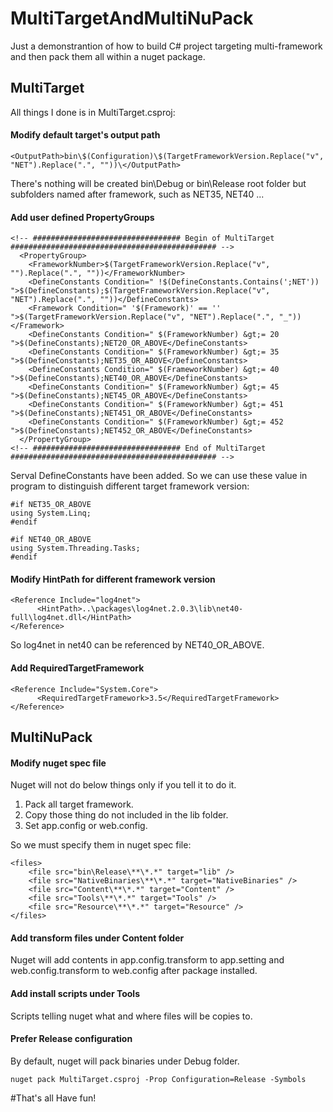 MultiTargetAndMultiNuPack
============
Just a demonstrantion of how to build C# project targeting multi-framework and then pack them all within a nuget package.

## MultiTarget

All things I done is in MultiTarget.csproj:

#### Modify default target's output path
```
<OutputPath>bin\$(Configuration)\$(TargetFrameworkVersion.Replace("v", "NET").Replace(".", ""))\</OutputPath>
```
There's nothing will be created bin\Debug or bin\Release root folder but subfolders named after framework, such as NET35, NET40 ...

#### Add user defined PropertyGroups
```
<!-- ################################# Begin of MultiTarget ############################################## -->
  <PropertyGroup>
    <FrameworkNumber>$(TargetFrameworkVersion.Replace("v", "").Replace(".", ""))</FrameworkNumber>
    <DefineConstants Condition=" !$(DefineConstants.Contains(';NET')) ">$(DefineConstants);$(TargetFrameworkVersion.Replace("v", "NET").Replace(".", ""))</DefineConstants>
    <Framework Condition=" '$(Framework)' == '' ">$(TargetFrameworkVersion.Replace("v", "NET").Replace(".", "_"))</Framework>
    <DefineConstants Condition=" $(FrameworkNumber) &gt;= 20 ">$(DefineConstants);NET20_OR_ABOVE</DefineConstants>
    <DefineConstants Condition=" $(FrameworkNumber) &gt;= 35 ">$(DefineConstants);NET35_OR_ABOVE</DefineConstants>
    <DefineConstants Condition=" $(FrameworkNumber) &gt;= 40 ">$(DefineConstants);NET40_OR_ABOVE</DefineConstants>
    <DefineConstants Condition=" $(FrameworkNumber) &gt;= 45 ">$(DefineConstants);NET45_OR_ABOVE</DefineConstants>
    <DefineConstants Condition=" $(FrameworkNumber) &gt;= 451 ">$(DefineConstants);NET451_OR_ABOVE</DefineConstants>
    <DefineConstants Condition=" $(FrameworkNumber) &gt;= 452 ">$(DefineConstants);NET452_OR_ABOVE</DefineConstants>
  </PropertyGroup>
<!-- ################################# End of MultiTarget ############################################## -->
```
Serval DefineConstants have been added. So we can use these value in program to distinguish different target framework version:
```
#if NET35_OR_ABOVE
using System.Linq;
#endif

#if NET40_OR_ABOVE
using System.Threading.Tasks;
#endif
```
#### Modify HintPath for different framework version
```
<Reference Include="log4net">
      <HintPath>..\packages\log4net.2.0.3\lib\net40-full\log4net.dll</HintPath>
</Reference>
```
So log4net in net40 can be referenced by NET40_OR_ABOVE.

#### Add RequiredTargetFramework
```
<Reference Include="System.Core">
      <RequiredTargetFramework>3.5</RequiredTargetFramework>
</Reference>
```

## MultiNuPack
#### Modify nuget spec file
Nuget will not do below things only if you tell it to do it.

1. Pack all target framework.
2. Copy those thing do not included in the lib folder.
3. Set app.config or web.config.


So we must specify them in nuget spec file:
```
<files>
    <file src="bin\Release\**\*.*" target="lib" />
    <file src="NativeBinaries\**\*.*" target="NativeBinaries" />
    <file src="Content\**\*.*" target="Content" />
    <file src="Tools\**\*.*" target="Tools" />
    <file src="Resource\**\*.*" target="Resource" />
</files>
```
#### Add transform files under Content folder
Nuget will add contents in app.config.transform to app.setting and web.config.transform to web.config after package installed.

#### Add install scripts under Tools
Scripts telling nuget what and where files will be copies to.

#### Prefer Release configuration
By default, nuget will pack binaries under Debug folder.
```
nuget pack MultiTarget.csproj -Prop Configuration=Release -Symbols
```

#That's all
Have fun!